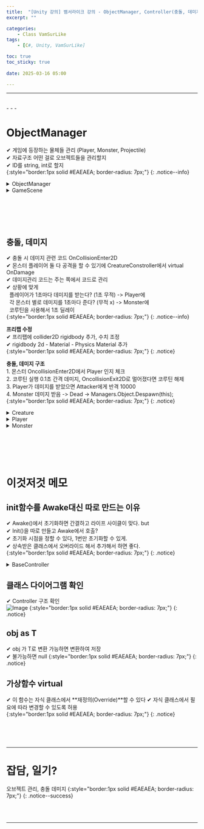 ```yaml
---
title:  "[Unity 강의] 뱀서라이크 강의 - ObjectManager, Controller(충돌, 데미지) "
excerpt: ""

categories:
    - Class VamSurLike
tags:
    - [C#, Unity, VamSurLike]

toc: true
toc_sticky: true
 
date: 2025-03-16 05:00

---
```

- - -

<br>
- - - 

# ObjectManager
✔ 게임에 등장하는 물체들 관리 (Player, Monster, Projectile)  
✔ 자료구조 어떤 걸로 오브젝트들을 관리할지  
✔ ID를 string, int로 할지  
{:style="border:1px solid #EAEAEA; border-radius: 7px;"}
{: .notice--info}  

<details>
<summary>ObjectManager</summary>
<div class="notice--primary" markdown="1"> 

```c# 
public class ObjectManager 
{
    
    public PlayerController Player { get; private set; }
    public HashSet<MonsterController> Monster { get; } = new HashSet<MonsterController>();
    public HashSet<ProjectileController> Projectile { get; } = new HashSet<ProjectileController>();

    public T Spawn<T>(int  templateID =0) where T : BaseController 
    {
        System.Type type = typeof(T);

        if (type == typeof(PlayerController))
        {
            GameObject go = Managers.Resource.Instantiate(PrefabsName.Player, pooling: true);
            go.name = "Player";

            PlayerController pc = go.GetOrAddComponent<PlayerController>();
            Player = pc;
            return pc as T;
        }
        else if(type == typeof(MonsterController))
        {
            string name = (templateID == 0 ? PrefabsName.Goblin : PrefabsName.Snake);
            GameObject go = Managers.Resource.Instantiate(name, pooling : true);

            MonsterController mc = go.GetOrAddComponent<MonsterController>();
            Monster.Add(mc);
            return mc as T;
        }
        return null;
    }

    public void Despawn<T>(T obj) where T : BaseController 
    {
        System.Type type = typeof(T);

        if (type == typeof(PlayerController))
        {
            //?
        }
        else if (type == typeof(MonsterController))
        {
            Monster.Remove(obj as MonsterController);
            Managers.Resource.Destroy(obj.gameObject);
        }
        else if (type == typeof(ProjectileController))
        {
            Projectile.Remove(obj as ProjectileController);
            Managers.Resource.Destroy(obj.gameObject);
        }

    }
}

```
</div>
</details>

<details>
<summary>GameScene</summary>
<div class="notice--primary" markdown="1"> 

```c# 
public class GameScene : MonoBehaviour
{
    void StartLoaded()
    {
        var player = Managers.Object.Spawn<PlayerController>();

        for (int i = 0; i < 10; i++)
        {
            MonsterController mc = Managers.Object.Spawn<MonsterController>(Random.Range(0,2));
            mc.transform.position = new Vector2(Random.Range(-5, 5), Random.Range(-5, 5));
        }

        var joystick = Managers.Resource.Instantiate(PrefabsName.UI_Joystick);
        joystick.name = "@UI_Joystick";

        var map = Managers.Resource.Instantiate(PrefabsName.Map);
        map.name = "@Map";

        Camera.main.GetComponent<CameraController>().Target = player.gameObject;
    }
}

```
</div>
</details>

<br><br><br><br>


## 충돌, 데미지
✔ 충돌 시 데미지 관련 코드 OnCollisionEnter2D  
✔ 몬스터 플레이어 둘 다 공격을 할 수 있기에 CreatureConstroller에서 virtual OnDamage  
✔ 데미지관리 코드는 주는 쪽에서 코드로 관리  
✔ 상황에 맞게  
&nbsp;&nbsp;플레이어가 1초마다 데미지를 받는다? (1초 무적) -> Player에  
&nbsp;&nbsp;각 몬스터 별로 데미지를 1초마다 준다? (무적 x) -> Monster에  
&nbsp;&nbsp;코루틴을 사용해서 1초 딜레이  
{:style="border:1px solid #EAEAEA; border-radius: 7px;"}
{: .notice--info}  

**프리팹 수정**  
✔ 프리팹에 collider2D rigidbody 추가, 수치 조정  
✔ rigidbody 2d - Material - Physics Material 추가  
{:style="border:1px solid #EAEAEA; border-radius: 7px;"}
{: .notice}  

**충돌, 데미지 구조**  
1.&nbsp;몬스터 OncollisionEnter2D에서 Player 인지 체크  
2.&nbsp;코루틴 실행 0.1초 간격 데미지, OncollisionExit2D로 멀어졌다면 코루틴 해제  
3.&nbsp;Player가 데미지를 받았으면 Attacker에게 반격 10000  
4.&nbsp;Monster 데미지 받음 -> Dead -> Managers.Object.Despawn(this);  
{:style="border:1px solid #EAEAEA; border-radius: 7px;"}
{: .notice}  

<details>
<summary>Creature</summary>
<div class="notice--primary" markdown="1"> 

```c# 
public class CreatureController : BaseController
{
    protected float _speed = 2.0f;
    public int Hp { get; set; } = 100;
    public int MaxHp { get; set; } = 100;

	public virtual void OnDamaged(BaseController attacker, int damage)
	{
		Hp -= damage;
		if (Hp <= 0)
		{
			Hp = 0;
			OnDead();
		}
	}

	protected virtual void OnDead()
	{

	}
}
```
</div>
</details>

<details>
<summary>Player</summary>
<div class="notice--primary" markdown="1"> 

```c# 
public class PlayerController : CreatureController
{
    private void OnCollisionEnter2D(Collision2D collision)
    {
        MonsterController target = collision.gameObject.GetComponent<MonsterController>();
        if (target == null)
            return;
    }

    public override void OnDamaged(BaseController attacker, int damage)
    {
        base.OnDamaged(attacker, damage);
        Debug.Log($"Ondamage ! {attacker} {Hp}");

        // Temp 반격
        CreatureController cc = attacker as CreatureController;
        cc?.OnDamaged(this, 10000);
    }
}
```
</div>
</details>

<details>
<summary>Monster</summary>
<div class="notice--primary" markdown="1"> 

```c# 
public class MonsterController : CreatureController
{
    private void OnCollisionEnter2D(Collision2D collision)
    {
        PlayerController target = collision.gameObject.GetComponent<PlayerController>();
        if (target == null)
            return;

        if (_coDotDamage != null) //
            StopCoroutine(_coDotDamage);

        _coDotDamage = StartCoroutine(CoStartDotDamage(target));
    }

    public void OnCollisionExit2D(Collision2D collision)
    {
        PlayerController target = collision.gameObject.GetComponent<PlayerController>();
        if (target == null)
            return;

        if (_coDotDamage != null) // 기존에 뭔가 있는걸 대비
            StopCoroutine(_coDotDamage);
        _coDotDamage = null;
    }

    Coroutine _coDotDamage;
    public IEnumerator CoStartDotDamage(PlayerController target) 
    {
        while (true) 
        {
            target.OnDamaged(this,2);
            yield return new WaitForSeconds(0.1f);
        }
    }

    protected override void OnDead()
    {
        base.OnDead();

        if (_coDotDamage != null)
            StopCoroutine(_coDotDamage);
        _coDotDamage = null;

        Managers.Object.Despawn(this);
    }
}
```
</div>
</details>

<br><br><br><br>

# 이것저것 메모

## init함수를 Awake대신 따로 만드는 이유
✔ Awake()에서 초기화하면 간결하고 라이프 사이클이 맞다. but  
✔ Init()을 따로 만들고 Awake에서 호출?  
✔ 초기화 시점을 정할 수 있다, 1번만 초기화할 수 있게.  
✔ 상속받은 클래스에서 오버라이드 해서 추가해서 하면 좋다.  
{:style="border:1px solid #EAEAEA; border-radius: 7px;"}
{: .notice}  

<details>
<summary>BaseController</summary>
<div class="notice--primary" markdown="1"> 

```c# 
public class BaseController : MonoBehaviour
{
    void Awake()
    {
        Init();
    }

    bool _init = false;

    public virtual bool Init()
    {
        if (_init)
        {
            return false;
        }

        _init = true;
        return true;
    }
}
```
</div>
</details>


## 클래스 다이어그램 확인
✔ Controller 구조 확인  
![Image](https://github.com/user-attachments/assets/81d2e96f-a5af-4700-b838-f5c19bd7f9eb)
{:style="border:1px solid #EAEAEA; border-radius: 7px;"}
{: .notice}  


## obj as T
✔ obj 가 T로 변환 가능하면 변환하여 저장  
✔ 불가능하면 null
{:style="border:1px solid #EAEAEA; border-radius: 7px;"}
{: .notice}  


## 가상함수 virtual 
✔ 이 함수는 자식 클래스에서 **재정의(Override)**할 수 있다
✔ 자식 클래스에서 필요에 따라 변경할 수 있도록 허용  
{:style="border:1px solid #EAEAEA; border-radius: 7px;"}
{: .notice}  

<br><br><br>
- - - 

# 잡담, 일기?
오브젝트 관리, 충돌 데미지 
{:style="border:1px solid #EAEAEA; border-radius: 7px;"}
{: .notice--success}  


<br><br>
- - -